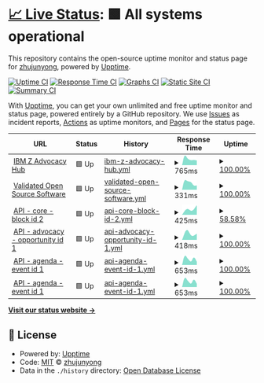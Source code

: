# [📈 Live Status](https://demo.upptime.js.org): <!--live status--> **🟩 All systems operational**

This repository contains the open-source uptime monitor and status page for [zhujunyong](https://demo.upptime.js.org), powered by [Upptime](https://github.com/upptime/upptime).

[![Uptime CI](https://github.com/zhujunyong/upptime/workflows/Uptime%20CI/badge.svg)](https://github.com/zhujunyong/upptime/actions?query=workflow%3A%22Uptime+CI%22)
[![Response Time CI](https://github.com/zhujunyong/upptime/workflows/Response%20Time%20CI/badge.svg)](https://github.com/zhujunyong/upptime/actions?query=workflow%3A%22Response+Time+CI%22)
[![Graphs CI](https://github.com/zhujunyong/upptime/workflows/Graphs%20CI/badge.svg)](https://github.com/zhujunyong/upptime/actions?query=workflow%3A%22Graphs+CI%22)
[![Static Site CI](https://github.com/zhujunyong/upptime/workflows/Static%20Site%20CI/badge.svg)](https://github.com/zhujunyong/upptime/actions?query=workflow%3A%22Static+Site+CI%22)
[![Summary CI](https://github.com/zhujunyong/upptime/workflows/Summary%20CI/badge.svg)](https://github.com/zhujunyong/upptime/actions?query=workflow%3A%22Summary+CI%22)

With [Upptime](https://upptime.js.org), you can get your own unlimited and free uptime monitor and status page, powered entirely by a GitHub repository. We use [Issues](https://github.com/zhujunyong/upptime/issues) as incident reports, [Actions](https://github.com/zhujunyong/upptime/actions) as uptime monitors, and [Pages](https://demo.upptime.js.org) for the status page.

<!--start: status pages-->
<!-- This summary is generated by Upptime (https://github.com/upptime/upptime) -->
<!-- Do not edit this manually, your changes will be overwritten -->
<!-- prettier-ignore -->
| URL | Status | History | Response Time | Uptime |
| --- | ------ | ------- | ------------- | ------ |
| <img alt="" src="https://www.ibm.com/favicon.ico" height="13"> [IBM Z Advocacy Hub](https://community.ibm.com/zsystems/advocacy/) | 🟩 Up | [ibm-z-advocacy-hub.yml](https://github.com/zhujunyong/upptime/commits/HEAD/history/ibm-z-advocacy-hub.yml) | <details><summary><img alt="Response time graph" src="./graphs/ibm-z-advocacy-hub/response-time-week.png" height="20"> 765ms</summary><br><a href="https://demo.upptime.js.org/history/ibm-z-advocacy-hub"><img alt="Response time 765" src="https://img.shields.io/endpoint?url=https%3A%2F%2Fraw.githubusercontent.com%2Fzhujunyong%2Fupptime%2FHEAD%2Fapi%2Fibm-z-advocacy-hub%2Fresponse-time.json"></a><br><a href="https://demo.upptime.js.org/history/ibm-z-advocacy-hub"><img alt="24-hour response time 765" src="https://img.shields.io/endpoint?url=https%3A%2F%2Fraw.githubusercontent.com%2Fzhujunyong%2Fupptime%2FHEAD%2Fapi%2Fibm-z-advocacy-hub%2Fresponse-time-day.json"></a><br><a href="https://demo.upptime.js.org/history/ibm-z-advocacy-hub"><img alt="7-day response time 765" src="https://img.shields.io/endpoint?url=https%3A%2F%2Fraw.githubusercontent.com%2Fzhujunyong%2Fupptime%2FHEAD%2Fapi%2Fibm-z-advocacy-hub%2Fresponse-time-week.json"></a><br><a href="https://demo.upptime.js.org/history/ibm-z-advocacy-hub"><img alt="30-day response time 765" src="https://img.shields.io/endpoint?url=https%3A%2F%2Fraw.githubusercontent.com%2Fzhujunyong%2Fupptime%2FHEAD%2Fapi%2Fibm-z-advocacy-hub%2Fresponse-time-month.json"></a><br><a href="https://demo.upptime.js.org/history/ibm-z-advocacy-hub"><img alt="1-year response time 765" src="https://img.shields.io/endpoint?url=https%3A%2F%2Fraw.githubusercontent.com%2Fzhujunyong%2Fupptime%2FHEAD%2Fapi%2Fibm-z-advocacy-hub%2Fresponse-time-year.json"></a></details> | <details><summary><a href="https://demo.upptime.js.org/history/ibm-z-advocacy-hub">100.00%</a></summary><a href="https://demo.upptime.js.org/history/ibm-z-advocacy-hub"><img alt="All-time uptime 100.00%" src="https://img.shields.io/endpoint?url=https%3A%2F%2Fraw.githubusercontent.com%2Fzhujunyong%2Fupptime%2FHEAD%2Fapi%2Fibm-z-advocacy-hub%2Fuptime.json"></a><br><a href="https://demo.upptime.js.org/history/ibm-z-advocacy-hub"><img alt="24-hour uptime 100.00%" src="https://img.shields.io/endpoint?url=https%3A%2F%2Fraw.githubusercontent.com%2Fzhujunyong%2Fupptime%2FHEAD%2Fapi%2Fibm-z-advocacy-hub%2Fuptime-day.json"></a><br><a href="https://demo.upptime.js.org/history/ibm-z-advocacy-hub"><img alt="7-day uptime 100.00%" src="https://img.shields.io/endpoint?url=https%3A%2F%2Fraw.githubusercontent.com%2Fzhujunyong%2Fupptime%2FHEAD%2Fapi%2Fibm-z-advocacy-hub%2Fuptime-week.json"></a><br><a href="https://demo.upptime.js.org/history/ibm-z-advocacy-hub"><img alt="30-day uptime 100.00%" src="https://img.shields.io/endpoint?url=https%3A%2F%2Fraw.githubusercontent.com%2Fzhujunyong%2Fupptime%2FHEAD%2Fapi%2Fibm-z-advocacy-hub%2Fuptime-month.json"></a><br><a href="https://demo.upptime.js.org/history/ibm-z-advocacy-hub"><img alt="1-year uptime 100.00%" src="https://img.shields.io/endpoint?url=https%3A%2F%2Fraw.githubusercontent.com%2Fzhujunyong%2Fupptime%2FHEAD%2Fapi%2Fibm-z-advocacy-hub%2Fuptime-year.json"></a></details>
| <img alt="" src="https://www.ibm.com/favicon.ico" height="13"> [Validated Open Source Software](https://community.ibm.com/zsystems/oss/) | 🟩 Up | [validated-open-source-software.yml](https://github.com/zhujunyong/upptime/commits/HEAD/history/validated-open-source-software.yml) | <details><summary><img alt="Response time graph" src="./graphs/validated-open-source-software/response-time-week.png" height="20"> 331ms</summary><br><a href="https://demo.upptime.js.org/history/validated-open-source-software"><img alt="Response time 331" src="https://img.shields.io/endpoint?url=https%3A%2F%2Fraw.githubusercontent.com%2Fzhujunyong%2Fupptime%2FHEAD%2Fapi%2Fvalidated-open-source-software%2Fresponse-time.json"></a><br><a href="https://demo.upptime.js.org/history/validated-open-source-software"><img alt="24-hour response time 331" src="https://img.shields.io/endpoint?url=https%3A%2F%2Fraw.githubusercontent.com%2Fzhujunyong%2Fupptime%2FHEAD%2Fapi%2Fvalidated-open-source-software%2Fresponse-time-day.json"></a><br><a href="https://demo.upptime.js.org/history/validated-open-source-software"><img alt="7-day response time 331" src="https://img.shields.io/endpoint?url=https%3A%2F%2Fraw.githubusercontent.com%2Fzhujunyong%2Fupptime%2FHEAD%2Fapi%2Fvalidated-open-source-software%2Fresponse-time-week.json"></a><br><a href="https://demo.upptime.js.org/history/validated-open-source-software"><img alt="30-day response time 331" src="https://img.shields.io/endpoint?url=https%3A%2F%2Fraw.githubusercontent.com%2Fzhujunyong%2Fupptime%2FHEAD%2Fapi%2Fvalidated-open-source-software%2Fresponse-time-month.json"></a><br><a href="https://demo.upptime.js.org/history/validated-open-source-software"><img alt="1-year response time 331" src="https://img.shields.io/endpoint?url=https%3A%2F%2Fraw.githubusercontent.com%2Fzhujunyong%2Fupptime%2FHEAD%2Fapi%2Fvalidated-open-source-software%2Fresponse-time-year.json"></a></details> | <details><summary><a href="https://demo.upptime.js.org/history/validated-open-source-software">100.00%</a></summary><a href="https://demo.upptime.js.org/history/validated-open-source-software"><img alt="All-time uptime 100.00%" src="https://img.shields.io/endpoint?url=https%3A%2F%2Fraw.githubusercontent.com%2Fzhujunyong%2Fupptime%2FHEAD%2Fapi%2Fvalidated-open-source-software%2Fuptime.json"></a><br><a href="https://demo.upptime.js.org/history/validated-open-source-software"><img alt="24-hour uptime 100.00%" src="https://img.shields.io/endpoint?url=https%3A%2F%2Fraw.githubusercontent.com%2Fzhujunyong%2Fupptime%2FHEAD%2Fapi%2Fvalidated-open-source-software%2Fuptime-day.json"></a><br><a href="https://demo.upptime.js.org/history/validated-open-source-software"><img alt="7-day uptime 100.00%" src="https://img.shields.io/endpoint?url=https%3A%2F%2Fraw.githubusercontent.com%2Fzhujunyong%2Fupptime%2FHEAD%2Fapi%2Fvalidated-open-source-software%2Fuptime-week.json"></a><br><a href="https://demo.upptime.js.org/history/validated-open-source-software"><img alt="30-day uptime 100.00%" src="https://img.shields.io/endpoint?url=https%3A%2F%2Fraw.githubusercontent.com%2Fzhujunyong%2Fupptime%2FHEAD%2Fapi%2Fvalidated-open-source-software%2Fuptime-month.json"></a><br><a href="https://demo.upptime.js.org/history/validated-open-source-software"><img alt="1-year uptime 100.00%" src="https://img.shields.io/endpoint?url=https%3A%2F%2Fraw.githubusercontent.com%2Fzhujunyong%2Fupptime%2FHEAD%2Fapi%2Fvalidated-open-source-software%2Fuptime-year.json"></a></details>
| <img alt="" src="https://icons.duckduckgo.com/ip3/community.ibm.com.ico" height="13"> [API - core - block id 2](https://community.ibm.com/zsystems/api/core/blocks/2) | 🟩 Up | [api-core-block-id-2.yml](https://github.com/zhujunyong/upptime/commits/HEAD/history/api-core-block-id-2.yml) | <details><summary><img alt="Response time graph" src="./graphs/api-core-block-id-2/response-time-week.png" height="20"> 425ms</summary><br><a href="https://demo.upptime.js.org/history/api-core-block-id-2"><img alt="Response time 425" src="https://img.shields.io/endpoint?url=https%3A%2F%2Fraw.githubusercontent.com%2Fzhujunyong%2Fupptime%2FHEAD%2Fapi%2Fapi-core-block-id-2%2Fresponse-time.json"></a><br><a href="https://demo.upptime.js.org/history/api-core-block-id-2"><img alt="24-hour response time 425" src="https://img.shields.io/endpoint?url=https%3A%2F%2Fraw.githubusercontent.com%2Fzhujunyong%2Fupptime%2FHEAD%2Fapi%2Fapi-core-block-id-2%2Fresponse-time-day.json"></a><br><a href="https://demo.upptime.js.org/history/api-core-block-id-2"><img alt="7-day response time 425" src="https://img.shields.io/endpoint?url=https%3A%2F%2Fraw.githubusercontent.com%2Fzhujunyong%2Fupptime%2FHEAD%2Fapi%2Fapi-core-block-id-2%2Fresponse-time-week.json"></a><br><a href="https://demo.upptime.js.org/history/api-core-block-id-2"><img alt="30-day response time 425" src="https://img.shields.io/endpoint?url=https%3A%2F%2Fraw.githubusercontent.com%2Fzhujunyong%2Fupptime%2FHEAD%2Fapi%2Fapi-core-block-id-2%2Fresponse-time-month.json"></a><br><a href="https://demo.upptime.js.org/history/api-core-block-id-2"><img alt="1-year response time 425" src="https://img.shields.io/endpoint?url=https%3A%2F%2Fraw.githubusercontent.com%2Fzhujunyong%2Fupptime%2FHEAD%2Fapi%2Fapi-core-block-id-2%2Fresponse-time-year.json"></a></details> | <details><summary><a href="https://demo.upptime.js.org/history/api-core-block-id-2">58.58%</a></summary><a href="https://demo.upptime.js.org/history/api-core-block-id-2"><img alt="All-time uptime 58.58%" src="https://img.shields.io/endpoint?url=https%3A%2F%2Fraw.githubusercontent.com%2Fzhujunyong%2Fupptime%2FHEAD%2Fapi%2Fapi-core-block-id-2%2Fuptime.json"></a><br><a href="https://demo.upptime.js.org/history/api-core-block-id-2"><img alt="24-hour uptime 58.58%" src="https://img.shields.io/endpoint?url=https%3A%2F%2Fraw.githubusercontent.com%2Fzhujunyong%2Fupptime%2FHEAD%2Fapi%2Fapi-core-block-id-2%2Fuptime-day.json"></a><br><a href="https://demo.upptime.js.org/history/api-core-block-id-2"><img alt="7-day uptime 58.58%" src="https://img.shields.io/endpoint?url=https%3A%2F%2Fraw.githubusercontent.com%2Fzhujunyong%2Fupptime%2FHEAD%2Fapi%2Fapi-core-block-id-2%2Fuptime-week.json"></a><br><a href="https://demo.upptime.js.org/history/api-core-block-id-2"><img alt="30-day uptime 58.58%" src="https://img.shields.io/endpoint?url=https%3A%2F%2Fraw.githubusercontent.com%2Fzhujunyong%2Fupptime%2FHEAD%2Fapi%2Fapi-core-block-id-2%2Fuptime-month.json"></a><br><a href="https://demo.upptime.js.org/history/api-core-block-id-2"><img alt="1-year uptime 58.58%" src="https://img.shields.io/endpoint?url=https%3A%2F%2Fraw.githubusercontent.com%2Fzhujunyong%2Fupptime%2FHEAD%2Fapi%2Fapi-core-block-id-2%2Fuptime-year.json"></a></details>
| <img alt="" src="https://icons.duckduckgo.com/ip3/community.ibm.com.ico" height="13"> [API - advocacy - opportunity id 1](https://community.ibm.com/zsystems/api/advocacy/opportunities/1) | 🟩 Up | [api-advocacy-opportunity-id-1.yml](https://github.com/zhujunyong/upptime/commits/HEAD/history/api-advocacy-opportunity-id-1.yml) | <details><summary><img alt="Response time graph" src="./graphs/api-advocacy-opportunity-id-1/response-time-week.png" height="20"> 418ms</summary><br><a href="https://demo.upptime.js.org/history/api-advocacy-opportunity-id-1"><img alt="Response time 418" src="https://img.shields.io/endpoint?url=https%3A%2F%2Fraw.githubusercontent.com%2Fzhujunyong%2Fupptime%2FHEAD%2Fapi%2Fapi-advocacy-opportunity-id-1%2Fresponse-time.json"></a><br><a href="https://demo.upptime.js.org/history/api-advocacy-opportunity-id-1"><img alt="24-hour response time 418" src="https://img.shields.io/endpoint?url=https%3A%2F%2Fraw.githubusercontent.com%2Fzhujunyong%2Fupptime%2FHEAD%2Fapi%2Fapi-advocacy-opportunity-id-1%2Fresponse-time-day.json"></a><br><a href="https://demo.upptime.js.org/history/api-advocacy-opportunity-id-1"><img alt="7-day response time 418" src="https://img.shields.io/endpoint?url=https%3A%2F%2Fraw.githubusercontent.com%2Fzhujunyong%2Fupptime%2FHEAD%2Fapi%2Fapi-advocacy-opportunity-id-1%2Fresponse-time-week.json"></a><br><a href="https://demo.upptime.js.org/history/api-advocacy-opportunity-id-1"><img alt="30-day response time 418" src="https://img.shields.io/endpoint?url=https%3A%2F%2Fraw.githubusercontent.com%2Fzhujunyong%2Fupptime%2FHEAD%2Fapi%2Fapi-advocacy-opportunity-id-1%2Fresponse-time-month.json"></a><br><a href="https://demo.upptime.js.org/history/api-advocacy-opportunity-id-1"><img alt="1-year response time 418" src="https://img.shields.io/endpoint?url=https%3A%2F%2Fraw.githubusercontent.com%2Fzhujunyong%2Fupptime%2FHEAD%2Fapi%2Fapi-advocacy-opportunity-id-1%2Fresponse-time-year.json"></a></details> | <details><summary><a href="https://demo.upptime.js.org/history/api-advocacy-opportunity-id-1">100.00%</a></summary><a href="https://demo.upptime.js.org/history/api-advocacy-opportunity-id-1"><img alt="All-time uptime 100.00%" src="https://img.shields.io/endpoint?url=https%3A%2F%2Fraw.githubusercontent.com%2Fzhujunyong%2Fupptime%2FHEAD%2Fapi%2Fapi-advocacy-opportunity-id-1%2Fuptime.json"></a><br><a href="https://demo.upptime.js.org/history/api-advocacy-opportunity-id-1"><img alt="24-hour uptime 100.00%" src="https://img.shields.io/endpoint?url=https%3A%2F%2Fraw.githubusercontent.com%2Fzhujunyong%2Fupptime%2FHEAD%2Fapi%2Fapi-advocacy-opportunity-id-1%2Fuptime-day.json"></a><br><a href="https://demo.upptime.js.org/history/api-advocacy-opportunity-id-1"><img alt="7-day uptime 100.00%" src="https://img.shields.io/endpoint?url=https%3A%2F%2Fraw.githubusercontent.com%2Fzhujunyong%2Fupptime%2FHEAD%2Fapi%2Fapi-advocacy-opportunity-id-1%2Fuptime-week.json"></a><br><a href="https://demo.upptime.js.org/history/api-advocacy-opportunity-id-1"><img alt="30-day uptime 100.00%" src="https://img.shields.io/endpoint?url=https%3A%2F%2Fraw.githubusercontent.com%2Fzhujunyong%2Fupptime%2FHEAD%2Fapi%2Fapi-advocacy-opportunity-id-1%2Fuptime-month.json"></a><br><a href="https://demo.upptime.js.org/history/api-advocacy-opportunity-id-1"><img alt="1-year uptime 100.00%" src="https://img.shields.io/endpoint?url=https%3A%2F%2Fraw.githubusercontent.com%2Fzhujunyong%2Fupptime%2FHEAD%2Fapi%2Fapi-advocacy-opportunity-id-1%2Fuptime-year.json"></a></details>
| <img alt="" src="https://icons.duckduckgo.com/ip3/community.ibm.com.ico" height="13"> [API - agenda - event id 1](https://community.ibm.com/zsystems/api/agenda/events/1) | 🟩 Up | [api-agenda-event-id-1.yml](https://github.com/zhujunyong/upptime/commits/HEAD/history/api-agenda-event-id-1.yml) | <details><summary><img alt="Response time graph" src="./graphs/api-agenda-event-id-1/response-time-week.png" height="20"> 653ms</summary><br><a href="https://demo.upptime.js.org/history/api-agenda-event-id-1"><img alt="Response time 653" src="https://img.shields.io/endpoint?url=https%3A%2F%2Fraw.githubusercontent.com%2Fzhujunyong%2Fupptime%2FHEAD%2Fapi%2Fapi-agenda-event-id-1%2Fresponse-time.json"></a><br><a href="https://demo.upptime.js.org/history/api-agenda-event-id-1"><img alt="24-hour response time 653" src="https://img.shields.io/endpoint?url=https%3A%2F%2Fraw.githubusercontent.com%2Fzhujunyong%2Fupptime%2FHEAD%2Fapi%2Fapi-agenda-event-id-1%2Fresponse-time-day.json"></a><br><a href="https://demo.upptime.js.org/history/api-agenda-event-id-1"><img alt="7-day response time 653" src="https://img.shields.io/endpoint?url=https%3A%2F%2Fraw.githubusercontent.com%2Fzhujunyong%2Fupptime%2FHEAD%2Fapi%2Fapi-agenda-event-id-1%2Fresponse-time-week.json"></a><br><a href="https://demo.upptime.js.org/history/api-agenda-event-id-1"><img alt="30-day response time 653" src="https://img.shields.io/endpoint?url=https%3A%2F%2Fraw.githubusercontent.com%2Fzhujunyong%2Fupptime%2FHEAD%2Fapi%2Fapi-agenda-event-id-1%2Fresponse-time-month.json"></a><br><a href="https://demo.upptime.js.org/history/api-agenda-event-id-1"><img alt="1-year response time 653" src="https://img.shields.io/endpoint?url=https%3A%2F%2Fraw.githubusercontent.com%2Fzhujunyong%2Fupptime%2FHEAD%2Fapi%2Fapi-agenda-event-id-1%2Fresponse-time-year.json"></a></details> | <details><summary><a href="https://demo.upptime.js.org/history/api-agenda-event-id-1">100.00%</a></summary><a href="https://demo.upptime.js.org/history/api-agenda-event-id-1"><img alt="All-time uptime 100.00%" src="https://img.shields.io/endpoint?url=https%3A%2F%2Fraw.githubusercontent.com%2Fzhujunyong%2Fupptime%2FHEAD%2Fapi%2Fapi-agenda-event-id-1%2Fuptime.json"></a><br><a href="https://demo.upptime.js.org/history/api-agenda-event-id-1"><img alt="24-hour uptime 100.00%" src="https://img.shields.io/endpoint?url=https%3A%2F%2Fraw.githubusercontent.com%2Fzhujunyong%2Fupptime%2FHEAD%2Fapi%2Fapi-agenda-event-id-1%2Fuptime-day.json"></a><br><a href="https://demo.upptime.js.org/history/api-agenda-event-id-1"><img alt="7-day uptime 100.00%" src="https://img.shields.io/endpoint?url=https%3A%2F%2Fraw.githubusercontent.com%2Fzhujunyong%2Fupptime%2FHEAD%2Fapi%2Fapi-agenda-event-id-1%2Fuptime-week.json"></a><br><a href="https://demo.upptime.js.org/history/api-agenda-event-id-1"><img alt="30-day uptime 100.00%" src="https://img.shields.io/endpoint?url=https%3A%2F%2Fraw.githubusercontent.com%2Fzhujunyong%2Fupptime%2FHEAD%2Fapi%2Fapi-agenda-event-id-1%2Fuptime-month.json"></a><br><a href="https://demo.upptime.js.org/history/api-agenda-event-id-1"><img alt="1-year uptime 100.00%" src="https://img.shields.io/endpoint?url=https%3A%2F%2Fraw.githubusercontent.com%2Fzhujunyong%2Fupptime%2FHEAD%2Fapi%2Fapi-agenda-event-id-1%2Fuptime-year.json"></a></details>
| <img alt="" src="https://icons.duckduckgo.com/ip3/community.ibm.com.ico" height="13"> [API - agenda - event id 1](https://community.ibm.com/zsystems/api/oss/json) | 🟩 Up | [api-agenda-event-id-1.yml](https://github.com/zhujunyong/upptime/commits/HEAD/history/api-agenda-event-id-1.yml) | <details><summary><img alt="Response time graph" src="./graphs/api-agenda-event-id-1/response-time-week.png" height="20"> 653ms</summary><br><a href="https://demo.upptime.js.org/history/api-agenda-event-id-1"><img alt="Response time 653" src="https://img.shields.io/endpoint?url=https%3A%2F%2Fraw.githubusercontent.com%2Fzhujunyong%2Fupptime%2FHEAD%2Fapi%2Fapi-agenda-event-id-1%2Fresponse-time.json"></a><br><a href="https://demo.upptime.js.org/history/api-agenda-event-id-1"><img alt="24-hour response time 653" src="https://img.shields.io/endpoint?url=https%3A%2F%2Fraw.githubusercontent.com%2Fzhujunyong%2Fupptime%2FHEAD%2Fapi%2Fapi-agenda-event-id-1%2Fresponse-time-day.json"></a><br><a href="https://demo.upptime.js.org/history/api-agenda-event-id-1"><img alt="7-day response time 653" src="https://img.shields.io/endpoint?url=https%3A%2F%2Fraw.githubusercontent.com%2Fzhujunyong%2Fupptime%2FHEAD%2Fapi%2Fapi-agenda-event-id-1%2Fresponse-time-week.json"></a><br><a href="https://demo.upptime.js.org/history/api-agenda-event-id-1"><img alt="30-day response time 653" src="https://img.shields.io/endpoint?url=https%3A%2F%2Fraw.githubusercontent.com%2Fzhujunyong%2Fupptime%2FHEAD%2Fapi%2Fapi-agenda-event-id-1%2Fresponse-time-month.json"></a><br><a href="https://demo.upptime.js.org/history/api-agenda-event-id-1"><img alt="1-year response time 653" src="https://img.shields.io/endpoint?url=https%3A%2F%2Fraw.githubusercontent.com%2Fzhujunyong%2Fupptime%2FHEAD%2Fapi%2Fapi-agenda-event-id-1%2Fresponse-time-year.json"></a></details> | <details><summary><a href="https://demo.upptime.js.org/history/api-agenda-event-id-1">100.00%</a></summary><a href="https://demo.upptime.js.org/history/api-agenda-event-id-1"><img alt="All-time uptime 100.00%" src="https://img.shields.io/endpoint?url=https%3A%2F%2Fraw.githubusercontent.com%2Fzhujunyong%2Fupptime%2FHEAD%2Fapi%2Fapi-agenda-event-id-1%2Fuptime.json"></a><br><a href="https://demo.upptime.js.org/history/api-agenda-event-id-1"><img alt="24-hour uptime 100.00%" src="https://img.shields.io/endpoint?url=https%3A%2F%2Fraw.githubusercontent.com%2Fzhujunyong%2Fupptime%2FHEAD%2Fapi%2Fapi-agenda-event-id-1%2Fuptime-day.json"></a><br><a href="https://demo.upptime.js.org/history/api-agenda-event-id-1"><img alt="7-day uptime 100.00%" src="https://img.shields.io/endpoint?url=https%3A%2F%2Fraw.githubusercontent.com%2Fzhujunyong%2Fupptime%2FHEAD%2Fapi%2Fapi-agenda-event-id-1%2Fuptime-week.json"></a><br><a href="https://demo.upptime.js.org/history/api-agenda-event-id-1"><img alt="30-day uptime 100.00%" src="https://img.shields.io/endpoint?url=https%3A%2F%2Fraw.githubusercontent.com%2Fzhujunyong%2Fupptime%2FHEAD%2Fapi%2Fapi-agenda-event-id-1%2Fuptime-month.json"></a><br><a href="https://demo.upptime.js.org/history/api-agenda-event-id-1"><img alt="1-year uptime 100.00%" src="https://img.shields.io/endpoint?url=https%3A%2F%2Fraw.githubusercontent.com%2Fzhujunyong%2Fupptime%2FHEAD%2Fapi%2Fapi-agenda-event-id-1%2Fuptime-year.json"></a></details>

<!--end: status pages-->

[**Visit our status website →**](https://demo.upptime.js.org)

## 📄 License

- Powered by: [Upptime](https://github.com/upptime/upptime)
- Code: [MIT](./LICENSE) © [zhujunyong](https://demo.upptime.js.org)
- Data in the `./history` directory: [Open Database License](https://opendatacommons.org/licenses/odbl/1-0/)
